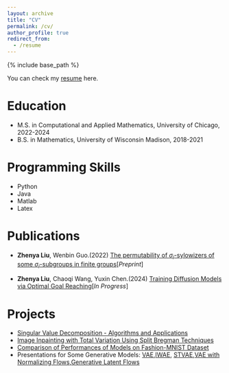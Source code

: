 ```yaml
---
layout: archive
title: "CV"
permalink: /cv/
author_profile: true
redirect_from:
  - /resume
---
```


{% include base_path %}

You can check my <a href="../documents/Zhenya_CV.pdf">resume</a> here.


Education
======
* M.S. in Computational and Applied Mathematics, University of Chicago, 2022-2024
* B.S. in Mathematics, University of Wisconsin Madison, 2018-2021
<!-- * Ph.D in Version Control Theory, GitHub University, 2018 (expected) -->

<!-- Work experience
======
* Summer 2015: Research Assistant
  * Github University
  * Duties included: Tagging issues
  * Supervisor: Professor Git

* Fall 2015: Research Assistant
  * Github University
  * Duties included: Merging pull requests
  * Supervisor: Professor Hub
   -->

Programming Skills
======
* Python
* Java
* Matlab
* Latex

Publications
======
<!---  <ul>{% for post in site.publications %}
    {% include archive-single-cv.html %}
  {% endfor %}</ul>
-->
* **Zhenya Liu**, Wenbin Guo.(2022) <a href="../documents/Sylowizer.pdf">The permutability of $\sigma_i$-sylowizers of some $\sigma_i$-subgroups in
finite groups</a>[*Preprint*]

* **Zhenya Liu**, Chaoqi Wang, Yuxin Chen.(2024) <a href="">Training Diffusion Models via Optimal Goal Reaching</a>[*In Progress*]



Projects
======
* <a href="../documents/SVD_Project.pdf">Singular Value Decomposition - Algorithms
and Applications</a>
* <a href="../documents/Image Inpaint.pdf">Image Inpainting with Total Variation Using
Split Bregman Techniques</a>
* <a href="../documents/Fashion_MNIST.pdf">Comparison of Performances of Models on
Fashion-MNIST Dataset</a>
* Presentations for Some Generative Models: <a href="../documents/VAE.pdf">VAE</a>,<a href="../documents/IWAE.pdf">IWAE</a>,
  <a href="../documents/STVAE.pdf">STVAE</a>,<a href="../documents/VAE_NF.pdf">VAE with Normalizing Flows</a>,<a href="../documents/GLF.pdf">Generative Latent Flows</a>

<!-- Talks</a>
======
  <ul>{% for post in site.talks %}
    {% include archive-single-talk-cv.html %}
  {% endfor %}</ul>
  
Teaching
======
  <ul>{% for post in site.teaching %}
    {% include archive-single-cv.html %}
  {% endfor %}</ul>
  
Service and leadership
======
* Currently signed in to 43 different slack teams -->
